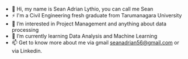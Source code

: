 - 👋 Hi, my name is Sean Adrian Lythio, you can call me Sean
- ⚡ I'm a Civil Engineering fresh graduate from Tarumanagara University
- 👀 I’m interested in Project Management and anything about data processing 
- 🌱 I’m currently learning Data Analysis and Machine Learning
- 📫 Get to know more about me via gmail seanadrian56@gmail.com or via Linkedin.

<!---
seanadrian56/seanadrian56 is a ✨ special ✨ repository because its `README.md` (this file) appears on your GitHub profile.
You can click the Preview link to take a look at your changes.
--->
